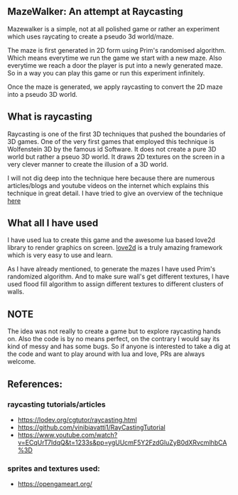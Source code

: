 ## MazeWalker: An attempt at Raycasting

Mazewalker is a simple, not at all polished game or rather an experiment which uses raycating 
to create a pseudo 3d world/maze.

The maze is first generated in 2D form using Prim's randomised algorithm. Which means everytime
we run the game we start with a new maze. Also everytime we reach a door the player is put
into a newly generated maze. So in a way you can play this game or run this experiment infinitely.

Once the maze is generated, we apply raycasting to convert the 2D maze into a pseudo 3D world.

## What is raycasting

Raycasting is one of the first 3D techniques that pushed the boundaries of 3D games. One of the very
first games that employed this technique is Wolfenstein 3D by the famous id Software. It does not create a pure 3D world but rather a pseuo 3D world. It draws 2D textures on the screen in a very clever manner to create the illusion of a 3D world.

I will not dig deep into the technique here because there are numerous articles/blogs and youtube
videos on the internet which explains this technique in great detail. I have tried to give an
overview of the technique <a href="https://github.com/djmgit/mazewalker/blob/master/mod.lua">here</a>

## What all I have used

I have used lua to create this game and the awesome lua based love2d library to render graphics on
screen. <a href="https://love2d.org/">love2d</a> is a truly amazing framework which is very easy
to use and learn.

As I have already mentioned, to generate the mazes I have used Prim's randomized algorithm. And to
make sure wall's get different textures, I have used flood fill algorithm to assign different textures
to different clusters of walls.


## NOTE

The idea was not really to create a game but to explore raycasting hands on. Also the code is by no
means perfect, on the contrary I would say its kind of messy and has some bugs. So if anyone is
interested to take a dig at the code and want to play around with lua and love, PRs are always
welcome.

## References:

### raycasting tutorials/articles

- https://lodev.org/cgtutor/raycasting.html
- https://github.com/vinibiavatti1/RayCastingTutorial
- https://www.youtube.com/watch?v=ECqUrT7IdqQ&t=1233s&pp=ygUUcmF5Y2FzdGluZyB0dXRvcmlhbCA%3D

### sprites and textures used:

- https://opengameart.org/
